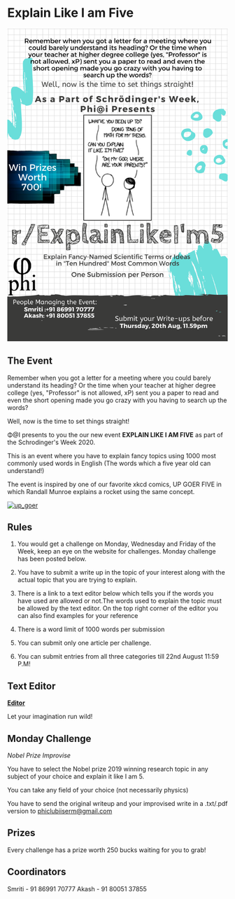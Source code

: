 
# Explain Like I am Five

![ELI5poster](ELI5.png)

## The Event

Remember when you got a letter for a meeting where you could barely understand its heading?
Or the time when your teacher at higher degree college (yes, "Professor" is not allowed, xP) sent you a paper to read and even the short opening made you go crazy with you having to search up the words?

Well, now is the time to set things straight!

Φ@I presents to you the our new event **EXPLAIN LIKE I AM FIVE** as part of the Schrodinger's Week 2020.

This is an event where you have to explain fancy topics  using 1000 most commonly used words in English (The words which a five year old can understand!)

The event is inspired by one of our favorite xkcd comics, UP GOER FIVE in which Randall Munroe explains a rocket using the same concept.

[![up_goer](https://imgs.xkcd.com/comics/up_goer_five.png)](https://imgs.xkcd.com/comics/up_goer_five.png)

## Rules

1. You would get a challenge on Monday, Wednesday and Friday of the Week, keep an eye on the website for challenges. Monday challenge has been posted below.

2. You have to submit a write up in the topic of your interest along with the actual topic that you are trying to explain.

3. There is a link to a text editor below which tells you if the words you have used are allowed or not.The words used to explain the topic must be allowed by the text editor. On the top right corner of the editor you can also find examples for your reference

4. There is a word limit of 1000 words per submission

5. You can submit only one article per challenge.

6. You can submit entries from all three categories till 22nd August 11:59 P.M!

## Text Editor

**[Editor](https://splasho.com/upgoer5)**

Let your imagination run wild!

## Monday Challenge

*Nobel Prize Improvise*

You have to select the Nobel prize 2019 winning research topic in any subject of your choice and explain it like I am 5.

You can take any field of your choice (not necessarily physics)

You have to send the original writeup and your improvised write in a .txt/.pdf version to phiclubiiserm@gmail.com

## Prizes
Every challenge has a prize worth 250 bucks waiting for you to grab!

## Coordinators

Smriti - 91 86991 70777
Akash  - 91 80051 37855
